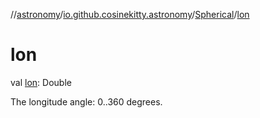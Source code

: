 //[astronomy](../../../index.md)/[io.github.cosinekitty.astronomy](../index.md)/[Spherical](index.md)/[lon](lon.md)

# lon

val [lon](lon.md): Double

The longitude angle: 0..360 degrees.

